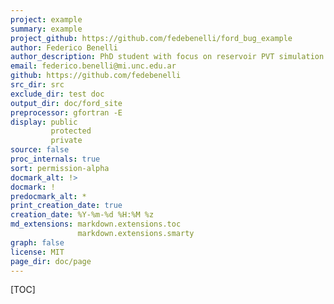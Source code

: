 ```yaml
---
project: example
summary: example
project_github: https://github.com/fedebenelli/ford_bug_example
author: Federico Benelli
author_description: PhD student with focus on reservoir PVT simulation.
email: federico.benelli@mi.unc.edu.ar
github: https://github.com/fedebenelli
src_dir: src
exclude_dir: test doc
output_dir: doc/ford_site
preprocessor: gfortran -E
display: public
         protected
         private
source: false
proc_internals: true
sort: permission-alpha
docmark_alt: !>
docmark: !
predocmark_alt: *
print_creation_date: true
creation_date: %Y-%m-%d %H:%M %z
md_extensions: markdown.extensions.toc
               markdown.extensions.smarty
graph: false
license: MIT
page_dir: doc/page
---
```


[TOC]

